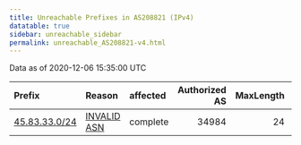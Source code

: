 ```yaml
---
title: Unreachable Prefixes in AS208821 (IPv4)
datatable: true
sidebar: unreachable_sidebar
permalink: unreachable_AS208821-v4.html
---
```


Data as of 2020-12-06 15:35:00 UTC


<div class="datatable-begin"></div>

| Prefix                                               | Reason                                                                                                | affected   |   Authorized AS |   MaxLength | Anchor                                         |   unreachable /24s |
|:-----------------------------------------------------|:------------------------------------------------------------------------------------------------------|:-----------|----------------:|------------:|:-----------------------------------------------|-------------------:|
| [45.83.33.0/24](https://stat.ripe.net/45.83.33.0/24) | [INVALID ASN](https://rpki-validator.ripe.net/announcement-preview?asn=AS208821&prefix=45.83.33.0/24) | complete   |           34984 |          24 | [RIPE](unreachable_RIPE_NCC_RPKI_Root-v4.html) |                  1 |

<div class="datatable-end"></div>